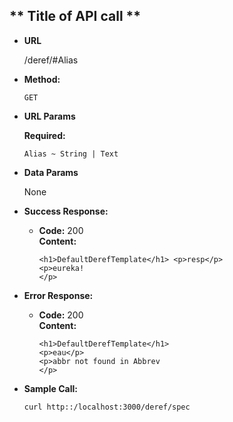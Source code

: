** Title of API call **
--- 
<descr>

* **URL**

  /deref/#Alias

* **Method:**

  `GET`
  
*  **URL Params**

   **Required:**
 
   `Alias ~ String | Text`

* **Data Params**

  None

* **Success Response:**

  * **Code:** 200 <br />
    **Content:** 
    ```
    <h1>DefaultDerefTemplate</h1> <p>resp</p>
    <p>eureka!
    </p>
    ```


* **Error Response:**

  * **Code:** 200 <br />
    **Content:** 
    ```
    <h1>DefaultDerefTemplate</h1>
    <p>eau</p>
    <p>abbr not found in Abbrev
    </p>
    ```

    
* **Sample Call:**

  ```bash
  curl http::/localhost:3000/deref/spec
    
  ```

